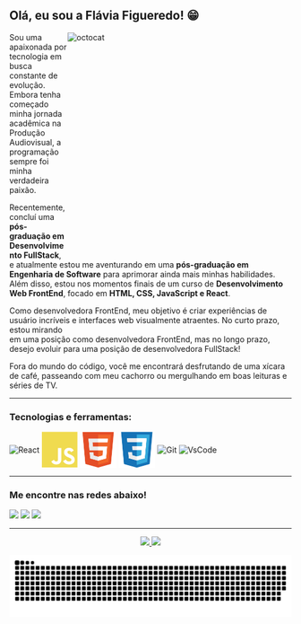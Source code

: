 ## Olá, eu sou a Flávia Figueredo! 😁

<div>
 <img alt="octocat" src="https://github.com/flaviafigueredo/flaviafigueredo/assets/101154714/4d4ee52f-ab17-4cdb-bfb8-e5b4411ce815" height="400" width="400" align="right"/>
 
 <p>
  Sou uma apaixonada por tecnologia em busca constante de evolução. <br> Embora tenha começado minha jornada acadêmica na Produção Audiovisual, a programação sempre foi minha verdadeira paixão.
  
  Recentemente, concluí uma <strong>pós-graduação em Desenvolvimento FullStack</strong>, e atualmente estou me aventurando em uma <strong>pós-graduação em Engenharia de Software</strong> para aprimorar ainda mais minhas habilidades. Além disso, estou nos momentos finais de um curso de <strong>Desenvolvimento Web FrontEnd</strong>, focado em <strong>HTML, CSS, JavaScript e React</strong>.
  
  Como desenvolvedora FrontEnd, meu objetivo é criar experiências de usuário incríveis e interfaces web visualmente atraentes. No curto prazo, estou mirando <br> em uma posição como desenvolvedora FrontEnd, mas no longo prazo, desejo evoluir para uma posição de desenvolvedora FullStack!
  
  Fora do mundo do código, você me encontrará desfrutando de uma xícara de café, passeando com meu cachorro ou mergulhando em boas leituras e séries de TV.
 </p>
</div>

<hr>

### Tecnologias e ferramentas:

<div style="display: inline-block">  
  <img align="center" alt="React" height="65" width="65" src="https://cdn.jsdelivr.net/gh/devicons/devicon/icons/react/react-original.svg" /> 
  <img align="center" alt="Js" height="65" width="65" src="https://raw.githubusercontent.com/devicons/devicon/master/icons/javascript/javascript-plain.svg">
  <img align="center" alt="HTML" height="65" width="65" src="https://raw.githubusercontent.com/devicons/devicon/master/icons/html5/html5-original.svg">
  <img align="center" alt="CSS" height="65" width="65" src="https://raw.githubusercontent.com/devicons/devicon/master/icons/css3/css3-original.svg">
  <img align="center" alt="Git" height="75" width="75" src="https://cdn.jsdelivr.net/gh/devicons/devicon@latest/icons/git/git-plain-wordmark.svg" />
  <img align="center" alt="VsCode" height="65" width="65" src="https://cdn.jsdelivr.net/gh/devicons/devicon@latest/icons/vscode/vscode-original.svg" />  
</div>

<hr>

### Me encontre nas redes abaixo!

<div>   
  <a href="https://instagram.com/flaviafigueredo" target="_blank"><img src="https://img.shields.io/badge/-Instagram-%23E4405F?style=for-the-badge&logo=instagram&logoColor=white" target="_blank"></a>
  <a href="https://www.linkedin.com/in/flaviafigueredo/" target="_blank"><img src="https://img.shields.io/badge/-LinkedIn-%230077B5?style=for-the-badge&logo=linkedin&logoColor=white" target="_blank"></a>
  <a href = "mailto:flaviagfigueredo@gmail.com"><img src="https://img.shields.io/badge/-Gmail-%23333?style=for-the-badge&logo=gmail&logoColor=white" target="_blank"></a>
</div>

<hr> 

<div align="center">
  <a href="https://github.com/flaviafigueredo">
  <img height="180em" src="https://github-readme-stats.vercel.app/api?username=flaviafigueredo&show_icons=true&theme=tokyonight&include_all_commits=true&count_private=true"/>
  <img height="180em" src="https://github-readme-stats.vercel.app/api/top-langs/?username=flaviafigueredo&layout=compact&langs_count=6&theme=tokyonight"/>

   ![snake gif](https://github.com/flaviafigueredo/flaviafigueredo/blob/output/github-contribution-grid-snake-dark.svg)
</div>

